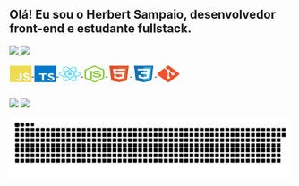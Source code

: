 ## Olá! Eu sou o Herbert Sampaio, desenvolvedor front-end e estudante fullstack.
 <div>
  <a href="https://github.com/HerbertSSampaio">
  <img height="180em" src="https://github-readme-stats.vercel.app/api?username=HerbertSousa&show_icons=true&theme=dark&include_all_commits=true&count_private=true"/>
  <img height="180em" src="https://github-readme-stats.vercel.app/api/top-langs/?username=HerbertSousa&layout=compact&langs_count=7&theme=dark"/>
</div>
<div style="display: inline_block"><br>
  <img align="center" alt="Herbert-Js" height="30" width="40" src="https://raw.githubusercontent.com/devicons/devicon/master/icons/javascript/javascript-plain.svg">
  <img align="center" alt="Herbert-Ts" height="30" width="40" src="https://raw.githubusercontent.com/devicons/devicon/master/icons/typescript/typescript-plain.svg">
  <img align="center" alt="Herbert-React" height="30" width="40" src="https://raw.githubusercontent.com/devicons/devicon/master/icons/react/react-original.svg">
  <img align="center" alt="Herbert-Node" height="30" width="40" src="https://raw.githubusercontent.com/devicons/devicon/master/icons/nodejs/nodejs-original.svg">
  <img align="center" alt="Herbert-HTML" height="30" width="40" src="https://raw.githubusercontent.com/devicons/devicon/master/icons/html5/html5-original.svg">
  <img align="center" alt="Herbert-CSS" height="30" width="40" src="https://raw.githubusercontent.com/devicons/devicon/master/icons/css3/css3-original.svg">
  <img align="center" alt="Herbert-GIT" height="30" width="40" src="https://raw.githubusercontent.com/devicons/devicon/master/icons/git/git-original.svg">
</div>
 
  ##
 
<div> 
  <a href = "mailto:herberty1405@gmail.com"><img src="https://img.shields.io/badge/-Gmail-%23333?style=for-the-badge&logo=gmail&logoColor=white" target="_blank"></a>
  <a href="https://www.linkedin.com/in/herbert-sampaio-5ba26816a/" target="_blank"><img src="https://img.shields.io/badge/-LinkedIn-%230077B5?style=for-the-badge&logo=linkedin&logoColor=white" target="_blank"></a> 
 
   ![Snake animation](https://github.com/HerbertSousa/HerbertSousa/blob/output/github-contribution-grid-snake.svg)
 
</div>
